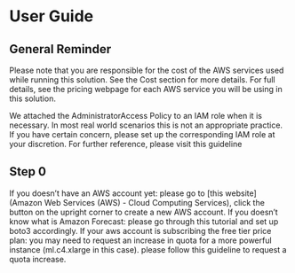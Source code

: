 # User Guide

## General Reminder

Please note that you are responsible for the cost of the AWS services used while running this solution. See the Cost section for more details. For full details, see the pricing webpage for each AWS service you will be using in this solution.

We attached the AdministratorAccess Policy to an IAM role when it is necessary. In most real world scenarios this is not an appropriate practice. If you have certain concern, please set up the corresponding IAM role at your discretion. For further reference, please visit this guideline

## Step 0

If you doesn’t have an AWS account yet: please go to [this website](Amazon Web Services (AWS) - Cloud Computing Services), click the button on the upright corner to create a new AWS account.
If you doesn’t know what is Amazon Forecast: please go through this tutorial and set up boto3 accordingly.
If your aws account is subscribing the free tier price plan: you may need to request an increase in quota for a more powerful instance (ml.c4.xlarge in this case).
please follow this guideline to request a quota increase.
